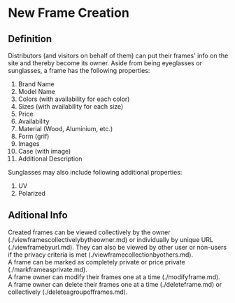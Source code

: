 # New Frame Creation  
## Definition  
Distributors (and visitors on behalf of them) can put their frames' info on the site and thereby become its owner. Aside from being eyeglasses or sunglasses, a frame has the following properties:
1. Brand Name
2. Model Name
3. Colors (with availability for each color)
4. Sizes (with availability for each size)
5. Price
6. Availability
7. Material (Wood, Aluminium, etc.)
8. Form (grif)
9. Images
10. Case (with image)
11. Additional Description

Sunglasses may also include following additional properties:
1. UV
2. Polarized

## Aditional Info  
Created frames can be viewed collectively by the owner (./viewframescollectivelybytheowner.md) or individually by unique URL (./viewframebyurl.md). They can also be viewed by other user or non-users if the privacy criteria is met (./viewframecollectionbyothers.md).  
A frame can be marked as completely private or price private (./markframeasprivate.md).  
A frame owner can modify their frames one at a time (./modifyframe.md).  
A frame owner can delete their frames one at a time (./deleteframe.md) or collectively (./deleteagroupofframes.md).  
